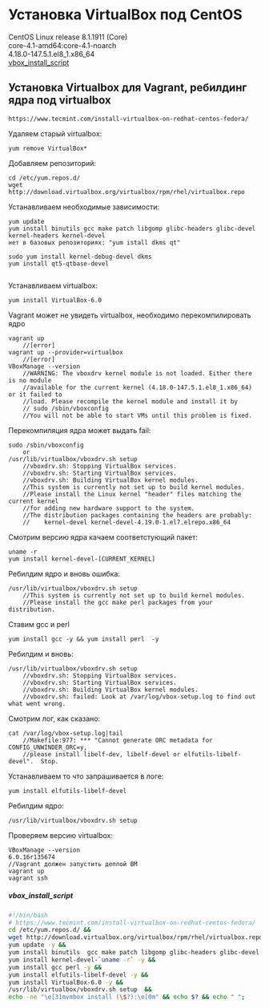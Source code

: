 # Установка VirtualBox под СentOS  
CentOS Linux release 8.1.1911 (Core)  
core-4.1-amd64:core-4.1-noarch  
4.18.0-147.5.1.el8_1.x86_64  
[vbox_install_script](https://github.com/dbudakov/support/blob/master/virtualbox_vmbox.md#vbox_install_script)

## Установка Virtualbox для Vagrant, ребилдинг ядра под virtualbox  
	https://www.tecmint.com/install-virtualbox-on-redhat-centos-fedora/  
Удаляем старый virtualbox:  
```
yum remove VirtualBox*   
```
Добавляем репозиторий:   
```
cd /etc/yum.repos.d/  
wget http://download.virtualbox.org/virtualbox/rpm/rhel/virtualbox.repo  
```
Устанавливаем необходимые зависимости:  
```
yum update  
yum install binutils gcc make patch libgomp glibc-headers glibc-devel kernel-headers kernel-devel
нет в базовых репозиториях: "yum istall dkms qt"

sudo yum install kernel-debug-devel dkms
yum install qt5-qtbase-devel


```
Устанавливаем virtualbox:  
```
yum install VirtualBox-6.0  
```
Vagrant может не увидеть virtualbox, необходимо перекомпилировать ядро  
```
vagrant up  
	//[error]  
vagrant up --provider=virtualbox  
	//[error]  
VBoxManage --version  
	//WARNING: The vboxdrv kernel module is not loaded. Either there is no module  
	//available for the current kernel (4.18.0-147.5.1.el8_1.x86_64) or it failed to  
	//load. Please recompile the kernel module and install it by  
	// sudo /sbin/vboxconfig  
	//You will not be able to start VMs until this problem is fixed.  
```
Перекомпиляция ядра может выдать fail:
```
sudo /sbin/vboxconfig  
	or  
/usr/lib/virtualbox/vboxdrv.sh setup  
	//vboxdrv.sh: Stopping VirtualBox services.  
	//vboxdrv.sh: Starting VirtualBox services.  
	//vboxdrv.sh: Building VirtualBox kernel modules.  
	//This system is currently not set up to build kernel modules.  
	//Please install the Linux kernel "header" files matching the current kernel  
	//for adding new hardware support to the system.  
	//The distribution packages containing the headers are probably:  
	//    kernel-devel kernel-devel-4.19.0-1.el7.elrepo.x86_64  
```
Смотрим версию ядра качаем соответстующий пакет:  
```
uname -r
yum install kernel-devel-[CURRENT_KERNEL]
```
Ребилдим ядро и вновь ошибка:
```
/usr/lib/virtualbox/vboxdrv.sh setup  
	//This system is currently not set up to build kernel modules.  
	//Please install the gcc make perl packages from your distribution.  
```
Ставим gcc и perl
```
yum install gcc -y && yum install perl  -y
```
Ребилдим и вновь:  
```
/usr/lib/virtualbox/vboxdrv.sh setup
	//vboxdrv.sh: Stopping VirtualBox services.  
	//vboxdrv.sh: Starting VirtualBox services.  
	//vboxdrv.sh: Building VirtualBox kernel modules.  
	//vboxdrv.sh: failed: Look at /var/log/vbox-setup.log to find out what went wrong.  
```
Смотрим лог, как сказано:  
```
cat /var/log/vbox-setup.log|tail
	//Makefile:977: *** "Cannot generate ORC metadata for CONFIG_UNWINDER_ORC=y,  
	//please install libelf-dev, libelf-devel or elfutils-libelf-devel".  Stop.  
```
Устанавливаем то что запрашивается в логе:  
```
yum install elfutils-libelf-devel  
```
Ребилдим ядро:  
```
/usr/lib/virtualbox/vboxdrv.sh setup  
```
Проверяем версию virtualbox:  
```
VBoxManage --version
6.0.16r135674
//Vagrant должен запустить деплой ВМ  
vagrant up
vagrant ssh  
```
##### vbox_install_script  
```bash
#!/bin/bash
# https://www.tecmint.com/install-virtualbox-on-redhat-centos-fedora/
cd /etc/yum.repos.d/ &&
wget http://download.virtualbox.org/virtualbox/rpm/rhel/virtualbox.repo &&
yum update -y &&
yum install binutils  gcc make patch libgomp glibc-headers glibc-devel kernel-headers -y &&
yum install kernel-devel-`uname -r` -y &&
yum install gcc perl -y &&
yum install elfutils-libelf-devel -y &&
yum install VirtualBox-6.0 -y &&
/usr/lib/virtualbox/vboxdrv.sh setup  &&
echo -ne "\e[31mvmbox install (\$?):\e[0m" && echo $? && echo " ";
```
